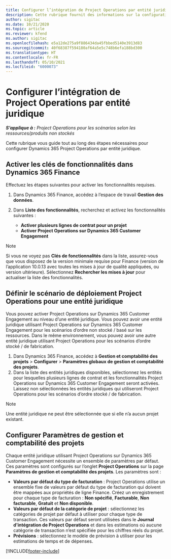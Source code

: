 ```yaml
---
title: Configurer l’intégration de Project Operations par entité juridique
description: Cette rubrique fournit des informations sur la configuration de l’intégration par entité juridique dans Project Operations.
author: sigitac
ms.date: 10/21/2020
ms.topic: article
ms.reviewer: kfend
ms.author: sigitac
ms.openlocfilehash: e5a12de275a9f886434da45fbbed5140e3913d83
ms.sourcegitcommit: 40f68387f594180af64a5e5c748b6efa188bd300
ms.translationtype: HT
ms.contentlocale: fr-FR
ms.lasthandoff: 05/10/2021
ms.locfileid: "6000073"
---
```

# <a name="configure-project-operations-integration-per-legal-entity"></a>Configurer l’intégration de Project Operations par entité juridique 

_**S’applique à :** Project Operations pour les scénarios selon les ressources/produits non stockés_

Cette rubrique vous guide tout au long des étapes nécessaires pour configurer Dynamics 365 Project Operations par entité juridique.

## <a name="enable-feature-keys-in-dynamics-365-finance"></a>Activer les clés de fonctionnalités dans Dynamics 365 Finance

Effectuez les étapes suivantes pour activer les fonctionnalités requises.

1. Dans Dynamics 365 Finance, accédez à l’espace de travail **Gestion des données**.
2. Dans **Liste des fonctionnalités**, recherchez et activez les fonctionnalités suivantes :
  
    - **Activer plusieurs lignes de contrat pour un projet**
    - **Activer Project Operations sur Dynamics 365 Customer Engagement**

> [!NOTE]
> Si vous ne voyez pas **Clés de fonctionnalités** dans la liste, assurez-vous que vous disposez de la version minimale requise pour Finance (version de l’application 10.0.13 avec toutes les mises à jour de qualité appliquées, ou version ultérieure). Sélectionnez **Rechercher les mises à jour** pour actualiser la liste des fonctionnalités.

## <a name="define-the-project-operations-deployment-scenario-for-a-legal-entity"></a>Définir le scénario de déploiement Project Operations pour une entité juridique

Vous pouvez activer Project Operations sur Dynamics 365 Customer Engagement au niveau d’une entité juridique. Vous pouvez avoir une entité juridique utilisant Project Operations sur Dynamics 365 Customer Engagement pour les scénarios d’ordre non stocké / basé sur les ressources. Dans le même environnement, vous pouvez avoir une autre entité juridique utilisant Project Operations pour les scénarios d’ordre stocké / de fabrication.

1. Dans Dynamics 365 Finance, accédez à **Gestion et comptabilité des projets** > **Configurer** > **Paramètres globaux de gestion et comptabilité des projets**.
2. Dans la liste des entités juridiques disponibles, sélectionnez les entités pour lesquelles plusieurs lignes de contrat et les fonctionnalités Project Operations sur Dynamics 365 Customer Engagement seront activées. Laissez non sélectionnées les entités juridiques qui utiliseront Project Operations pour les scénarios d’ordre stocké / de fabrication.

> [!NOTE]
> Une entité juridique ne peut être sélectionnée que si elle n’a aucun projet existant.

## <a name="configure-project-management-and-accounting-parameters"></a>Configurer Paramètres de gestion et comptabilité des projets

Chaque entité juridique utilisant Project Operations sur Dynamics 365 Customer Engagement nécessite un ensemble de paramètres par défaut. Ces paramètres sont configurés sur l’onglet **Project Operations** sur la page **Paramètres de gestion et comptabilité des projets**. Les paramètres sont :

  - **Valeurs par défaut du type de facturation** : Project Operations utilise un ensemble fixe de valeurs par défaut du type de facturation qui doivent être mappées aux propriétés de ligne Finance. Créez un enregistrement pour chaque type de facturation : **Non spécifié**, **Facturable**, **Non facturable**, **Gratuit** et **Non disponible**.
  - **Valeurs par défaut de la catégorie de projet** : sélectionnez les catégories de projet par défaut à utiliser pour chaque type de transaction. Ces valeurs par défaut seront utilisées dans le **Journal d’intégration de Project Operations** et dans les estimations où aucune catégorie de transaction n’est spécifiée pour les chiffres réels du projet.
  - **Prévisions** : sélectionnez le modèle de prévision à utiliser pour les estimations de temps et de dépenses.


[!INCLUDE[footer-include](../includes/footer-banner.md)]